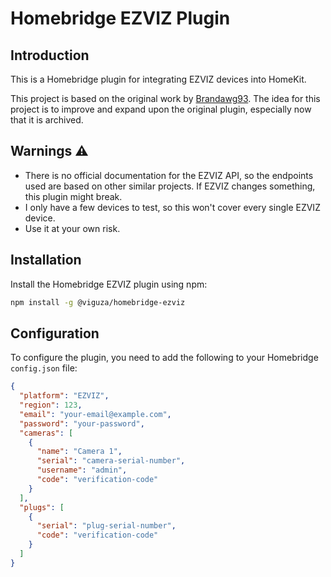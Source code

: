 # Homebridge EZVIZ Plugin

## Introduction

This is a Homebridge plugin for integrating EZVIZ devices into HomeKit.

This project is based on the original work by [Brandawg93](https://github.com/Brandawg93/homebridge-ezviz). The idea for this project is to improve and expand upon the original plugin, especially now that it is archived.

## Warnings :warning:

- There is no official documentation for the EZVIZ API, so the endpoints used are based on other similar projects. If EZVIZ changes something, this plugin might break.
- I only have a few devices to test, so this won't cover every single EZVIZ device.
- Use it at your own risk.

## Installation

   Install the Homebridge EZVIZ plugin using npm:
   ```sh
   npm install -g @viguza/homebridge-ezviz
   ```

## Configuration

To configure the plugin, you need to add the following to your Homebridge `config.json` file:

```json
{
  "platform": "EZVIZ",
  "region": 123,
  "email": "your-email@example.com",
  "password": "your-password",
  "cameras": [
    {
      "name": "Camera 1",
      "serial": "camera-serial-number",
      "username": "admin",
      "code": "verification-code"
    }
  ],
  "plugs": [
    {
      "serial": "plug-serial-number",
      "code": "verification-code"
    }
  ]
}
```